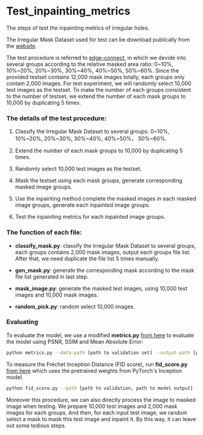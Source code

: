 # Test_inpainting_metrics

The steps of test the inpainting metrics of irregular holes.

The Irregular Mask Dataset used for test can be download publically from the [website](https://nv-adlr.github.io/publication/partialconv-inpainting).

The test procedure is referred to [edge-connect](https://arxiv.org/abs/1901.00212), in which we devide into several groups according to the relative masked area ratio: 0~10%, 10%~20%, 20%~30%, 30%~40%, 40%~50%, 50%~60%. Since the provided testset contains 12,000 mask images totally, each groups only contain 2,000 images. For test experiment, we will randomly select 10,000 test images as the testset. To make the number of each groups consistent to the number of testset, we extend the number of each mask groups to 10,000 by duplicating 5 times.

### The details of the test procedure:

1. Classify the Irregular Mask Dataset to several groups: 0~10%, 10%~20%, 20%~30%, 30%~40%, 40%~50%， 50%~60%.

2. Extend the number of each mask groups to 10,000 by duplicating 5 times.

3. Randomly select 10,000 test images as the testset.

4. Mask the testset using each mask groups, generate corresponding masked image groups.

6. Use the inpainting method complete the masked images in each masked image groups, generate each inpainted image groups.

5. Test the inpainting metrics for each inpainted image groups.

### The function of each file:

- **classify_mask.py**: classify the Irregular Mask Dataset to several groups, each groups contains 2,000 mask images, output each groups file list. After that, we need duplicate the file list 5 times manually.

- **gen_mask.py**: generate the corresponding mask according to the mask flie list generated in last step.

- **mask_image.py**: generate the masked test images, using 10,000 test images and 10,000 mask images.

- **random_pick.py**: random select 10,000 images.


### Evaluating
To evaluate the model, we use a modified **metrics.py** [from here](https://github.com/knazeri/edge-connect) to evaluate the model using PSNR, SSIM and Mean Absolute Error:

```bash
python metrics.py --data-path [path to validation set] --output-path [path to model output]
```

To measure the Fréchet Inception Distance (FID score), run **fid_score.py** [from here](https://github.com/mseitzer/pytorch-fid) which uses the pretrained weights from PyTorch's Inception model.

```bash
python fid_score.py --path [path to validation, path to model output] --gpu [GPU id to use]
```


Moreover this procedure, we can also directly process the image to masked image when testing. We prepare 10,000 test images and 2,000 mask images for each groups. And then, for each input test image, we random select a mask to mask this test image and inpaint it. By this way, it can leave out some tedious steps.
